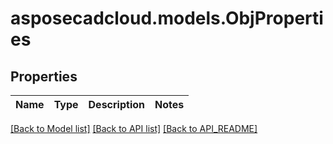# asposecadcloud.models.ObjProperties

## Properties
Name | Type | Description | Notes
------------ | ------------- | ------------- | -------------

[[Back to Model list]](API_README.md#documentation-for-models) [[Back to API list]](API_README.md#documentation-for-api-endpoints) [[Back to API_README]](API_README.md)



